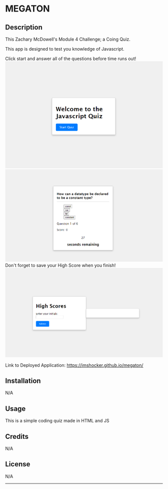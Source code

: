 # MEGATON

## Description
This Zachary McDowell's Module 4 Challenge; a Coing Quiz. 

This app is designed to test you knowledge of Javascript. 

Click start and answer all of the questions before time runs out!
![Quiz Start](image.png)
![Quiz](image-1.png)
Don't forget to save your High Score when you finish!
![Alt text](image-2.png)

Link to Deployed Application:
https://imshocker.github.io/megaton/

## Installation

N/A

## Usage

This is a simple coding quiz made in HTML and JS


## Credits

N/A

## License

N/A

---